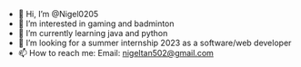 - 👋 Hi, I’m @Nigel0205
- 👀 I’m interested in gaming and badminton
- 🌱 I’m currently learning java and python
- 💞️ I’m looking for a summer internship 2023 as a software/web developer
- 📫 How to reach me: Email: nigeltan502@gmail.com

<!---
Nigel0205/Nigel0205 is a ✨ special ✨ repository because its `README.md` (this file) appears on your GitHub profile.
You can click the Preview link to take a look at your changes.
--->
